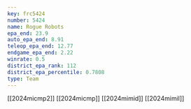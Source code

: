 ```yaml
---
key: frc5424
number: 5424
name: Rogue Robots
epa_end: 23.9
auto_epa_end: 8.91
teleop_epa_end: 12.77
endgame_epa_end: 2.22
winrate: 0.5
district_epa_rank: 112
district_epa_percentile: 0.7808
type: Team
---
```

[[2024micmp2]]
[[2024micmp]]
[[2024mimid]]
[[2024mimil]]
